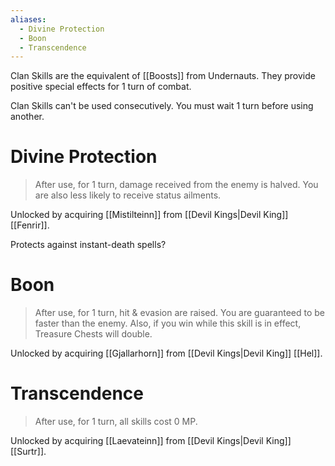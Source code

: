 ```yaml
---
aliases:
  - Divine Protection
  - Boon
  - Transcendence
---
```

Clan Skills are the equivalent of [[Boosts]] from Undernauts. They provide positive special effects for 1 turn of combat.

Clan Skills can't be used consecutively. You must wait 1 turn before using another.
# Divine Protection
>After use, for 1 turn, damage received from the enemy is halved. You are also less likely to receive status ailments.

Unlocked by acquiring [[Mistilteinn]] from [[Devil Kings|Devil King]] [[Fenrir]].

Protects against instant-death spells?
# Boon
>After use, for 1 turn, hit & evasion are raised. You are guaranteed to be faster than the enemy. Also, if you win while this skill is in effect, Treasure Chests will double.

Unlocked by acquiring [[Gjallarhorn]] from [[Devil Kings|Devil King]] [[Hel]].
# Transcendence
> After use, for 1 turn, all skills cost 0 MP.

Unlocked by acquiring [[Laevateinn]] from [[Devil Kings|Devil King]] [[Surtr]].